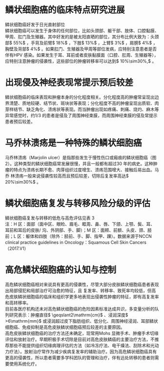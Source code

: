 # 鳞状细胞癌的临床特点研究进展  
鳞状细胞癌好发于日光直射部位  
鳞状细胞癌可以发生于身体的任何部位，比如头颈部、躯干部、肢体、口腔黏膜、甲周、肛门及生殖器。其中好发的是被太阳直晒的部位，其分布比例大致为：头颈部$ 55\%$ ，手背及前臂$ 18\%$ ，下肢$ 13\%$ ，上臂$ 3\%$ ，肩膀$ 4\%$ ，胸壁及背部$ 4\%$ 。如果肛门、生殖器及甲周等部位发病，应特别注意患者是否伴有HPV 感染。如果发生于耳、耳前或者皮肤黏膜面（口腔、肛周、生殖器等），应特别注意肿瘤的侵袭性，这些部位的肿瘤转移率可以达到$ 10\%\sim30\%,$ 。  
#  出现侵及神经表现常提示预后较差  
鳞状细胞癌的临床表现和肿瘤本身的分化程度相关。分化程度高的肿瘤常呈现出边界清楚、质地较硬、结节状、斑块状等表现；分化程度不高的肿瘤呈现出质软、肉芽样结节、缺乏角化、溃疡状等表现。而当肿瘤出现如疼痛、刺痛、烧灼、麻木等异常感觉时，约1/3 的患者是侵及了周围神经束膜，而周围神经束膜的侵及常提示患者预后较差。  
#  马乔林溃疡是一种特殊的鳞状细胞癌  
马乔林溃疡（Marjolin ulcer）是指那些发生于慢性伤口或瘢痕的鳞状细胞癌（图2）。这种类型的鳞状细胞癌常发展很慢，并且一般都有超过30 年的病史。这种肿瘤的特点为溃疡长期不愈、肉芽组织过度增生、溃疡范围增大、接触后易出血。马乔 林溃疡一般来说侵袭性较高而且预后较差，切除后复发率高达$ 20\%\sim30\%$ 。  
#  鳞状细胞癌复发与转移风险分级的评估  
鳞状细胞癌复发与转移的低危与高危评估见表 3  
注：H 区：面部（面中区、眼睑、眉毛、眶周、鼻、唇、下颌、上颚、鬓、耳、耳前和耳后的皮肤/ 沟、外阴部、手、脚）；M 区：面颊、前额、头皮、颈、胫前；L 区：躯体和四肢（除外：胫前、手、脚、指甲、踝）。数据来源于NCCN clinical practice guidelines in Oncology：Squamous Cell Skin Cancers（2017.V1）  
#  高危鳞状细胞癌的认知与控制  
高危鳞状细胞癌相对来说具有更高的侵袭性，尽管大部分皮肤鳞状细胞癌患者表现出局部侵犯和局部治疗可治愈的特征，且 复发率、转移率、致死率均较低，但高危皮肤鳞状细胞癌的临床和组织学更多地表现出侵袭性肿瘤的特征，即有高复发率和高转移率。  
目前各医疗机构还未对高危鳞状细胞癌的危险因素标准达成共识，多变量分析的队列研究表示：肿瘤直径$ \geqslant2\mathrm{cm}$    、浸润深度$ >6\mathrm{mm}$     或浸润超过皮下脂肪组织、低分化、周围神经浸润、耳部鳞状细胞癌、免疫抑制是高危皮肤鳞状细胞癌预后较差的主要原因。  
高危皮肤鳞状细胞癌的治疗方法还未确定，现常用Mohs 显微手术、肿瘤手术切缘评估和放射治疗。早期积极手术切除是目前对高危皮肤鳞癌的主要治疗方法，不推荐那些不能提供组织切缘病理评估的方法（如冷冻疗法、电干燥法、刮除术和光动力疗法）。放射治疗常作为减少疾病复发率的辅助治疗。因为高危鳞状细胞癌具有更高的侵袭性，所以患者需要多学科团队的管理和治疗，伴有远处转移的患者则需要使用系统化疗。  